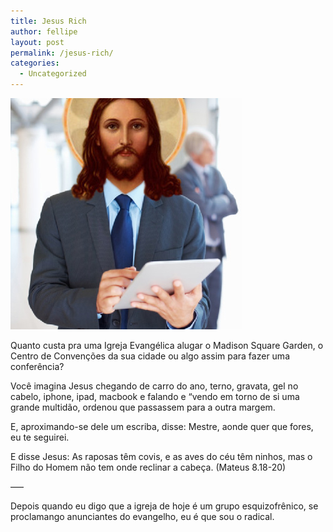 ```yaml
---
title: Jesus Rich
author: fellipe
layout: post
permalink: /jesus-rich/
categories:
  - Uncategorized
---
```

[<img alt="Christ.In_.A.Suit_" src="/img/posts/2014/07/Christ.In_.A.Suit_.jpg" width="370" height="370" />][1]

Quanto custa pra uma Igreja Evangélica alugar o Madison Square Garden, o Centro de Convenções da sua cidade ou algo assim para fazer uma conferência?

Você imagina Jesus chegando de carro do ano, terno, gravata, gel no cabelo, iphone, ipad, macbook e falando e &#8220;vendo em torno de si uma grande multidão, ordenou que passassem para a outra margem.

E, aproximando-se dele um escriba, disse: Mestre, aonde quer que fores, eu te seguirei.

E disse Jesus: As raposas têm covis, e as aves do céu têm ninhos, mas o Filho do Homem não tem onde reclinar a cabeça. (Mateus 8.18-20)

&#8212;&#8211;

Depois quando eu digo que a igreja de hoje é um grupo esquizofrênico, se proclamango anunciantes do evangelho, eu é que sou o radical.

 [1]: /img/posts/2014/07/Christ.In_.A.Suit_.jpg